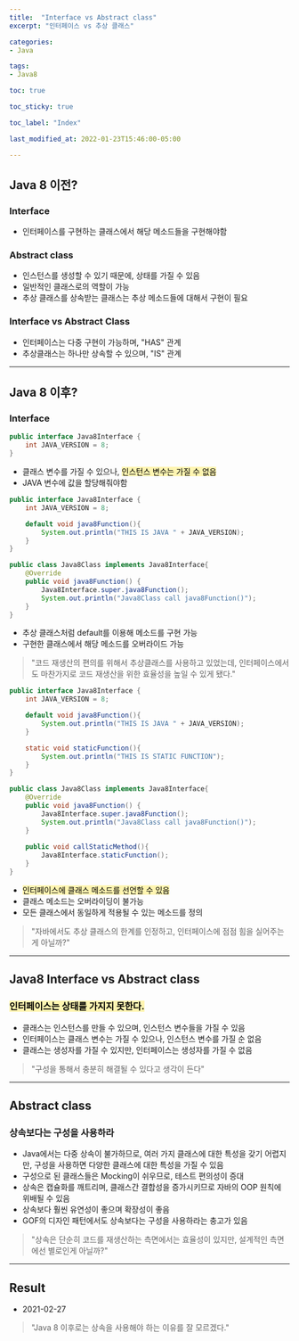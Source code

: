 ```yaml
---
title:  "Interface vs Abstract class"
excerpt: "인터페이스 vs 추상 클래스"

categories:
- Java

tags:
- Java8

toc: true

toc_sticky: true

toc_label: "Index"

last_modified_at: 2022-01-23T15:46:00-05:00

---
```


## Java 8 이전?

### Interface
- 인터페이스를 구현하는 클래스에서 해당 메소드들을 구현해야함

### Abstract class
- 인스턴스를 생성할 수 있기 때문에, 상태를 가질 수 있음
- 일반적인 클래스로의 역할이 가능
- 추상 클래스를 상속받는 클래스는 추상 메소드들에 대해서 구현이 필요

### Interface vs Abstract Class
- 인터페이스는 다중 구현이 가능하며, "HAS" 관계
- 추상클래스는 하나만 상속할 수 있으며, "IS" 관계

---

## Java 8 이후?

### Interface
~~~ java
public interface Java8Interface {
    int JAVA_VERSION = 8;
}
~~~

- 클래스 변수를 가질 수 있으나, <mark style='background-color: #fff5b1'>인스턴스 변수는 가질 수 없음</mark>
- JAVA 변수에 값을 할당해줘야함

~~~ java
public interface Java8Interface {
    int JAVA_VERSION = 8;

    default void java8Function(){
        System.out.println("THIS IS JAVA " + JAVA_VERSION);
    }
}

public class Java8Class implements Java8Interface{
    @Override
    public void java8Function() {
        Java8Interface.super.java8Function();
        System.out.println("Java8Class call java8Function()");
    }
}

~~~

- 추상 클래스처럼 default를 이용해 메소드를 구현 가능
- 구현한 클래스에서 해당 메소드를 오버라이드 가능
> "코드 재생산의 편의를 위해서 추상클래스를 사용하고 있었는데,
>  인터페이스에서도 마찬가지로 코드 재생산을 위한 효율성을 높일 수 있게 됐다."

~~~ java
public interface Java8Interface {
    int JAVA_VERSION = 8;

    default void java8Function(){
        System.out.println("THIS IS JAVA " + JAVA_VERSION);
    }

    static void staticFunction(){
        System.out.println("THIS IS STATIC FUNCTION");
    }
}

public class Java8Class implements Java8Interface{
    @Override
    public void java8Function() {
        Java8Interface.super.java8Function();
        System.out.println("Java8Class call java8Function()");
    }
    
    public void callStaticMethod(){
        Java8Interface.staticFunction();
    }
}
~~~

- <mark style='background-color: #fff5b1'>인터페이스에 클래스 메소드를 선언할 수 있음</mark>
- 클래스 메소드는 오버라이딩이 불가능
- 모든 클래스에서 동일하게 적용될 수 있는 메소드를 정의

> "자바에서도 추상 클래스의 한계를 인정하고, 인터페이스에 점점 힘을 실어주는게 아닐까?"

---

## Java8 Interface vs Abstract class

###  <mark style='background-color: #fff5b1'> 인터페이스는 상태를 가지지 못한다. </mark>
  - 클래스는 인스턴스를 만들 수 있으며, 인스턴스 변수들을 가질 수 있음
  - 인터페이스는 클래스 변수는 가질 수 있으나, 인스턴스 변수를 가질 순 없음
  - 클래스는 생성자를 가질 수 있지만, 인터페이스는 생성자를 가질 수 없음

> "구성을 통해서 충분히 해결될 수 있다고 생각이 든다"

---

## Abstract class

### 상속보다는 구성을 사용하라
- Java에서는 다중 상속이 불가하므로, 여러 가지 클래스에 대한 특성을 갖기 어렵지만, 구성을 사용하면 다양한 클래스에 대한 특성을 가질 수 있음
- 구성으로 된 클래스들은 Mocking이 쉬우므로, 테스트 편의성이 증대
- 상속은 캡슐화를 깨트리며, 클래스간 결합성을 증가시키므로 자바의 OOP 원칙에 위배될 수 있음
- 상속보다 훨씬 유연성이 좋으며 확장성이 좋음
- GOF의 디자인 패턴에서도 상속보다는 구성을 사용하라는 충고가 있음

> "상속은 단순히 코드를 재생산하는 측면에서는 효율성이 있지만, 설계적인 측면에선 별로인게 아닐까?"

---

## Result

- 2021-02-27
> "Java 8 이후로는 상속을 사용해야 하는 이유를 잘 모르겠다."



